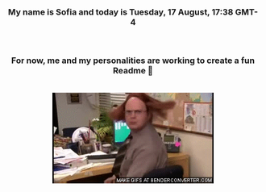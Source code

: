 


<div align="center">
<h3 >My name is Sofia and today is Tuesday, 17 August, 17:38 GMT-4</h3><br>
<h3 >For now, me and my personalities are working to create a fun Readme 👋
</h3><br>
<img src='img/dwight.gif' alt='working...'/>
</div>
